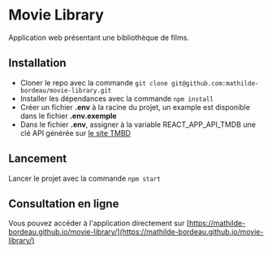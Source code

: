# Movie Library
Application web présentant une bibliothèque de films. 

## Installation

- Cloner le repo avec la commande ``git clone git@github.com:mathilde-bordeau/movie-library.git``
- Installer les dépendances avec la commande ``npm install``
- Créer un fichier **.env** à la racine du projet, un example est disponible dans le fichier __.env.exemple__
- Dans le fichier **.env**, assigner à la variable REACT_APP_API_TMDB  une clé API générée sur [le site TMBD](https://developers.themoviedb.org/3/getting-started/introduction)


## Lancement

Lancer le projet avec la commande ``npm start``


## Consultation en ligne

Vous pouvez accéder à l'application directement sur [https://mathilde-bordeau.github.io/movie-library/](https://mathilde-bordeau.github.io/movie-library/)
